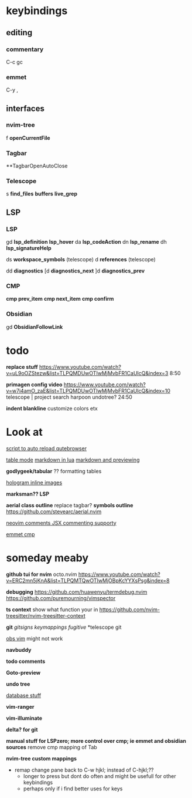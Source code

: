 
# keybindings

## editing

### commentary
C-c
gc <vim motion>

### emmet
C-y ,



## interfaces

### nvim-tree
<leader> f      **openCurrentFile**

### Tagbar
<leader><S-f>   **TagbarOpenAutoClose

### Telescope
<leader>s       **find_files**
<leader><S-w>   **buffers**
<leader><C-s>       **live_grep**



## LSP

### LSP
gd              **lsp_definition**
<S-k>           **lsp_hover**
<leader>da      **lsp_codeAction**
<leader>dn      **lsp_rename**
<leader>dh      **lsp_signatureHelp**

<leader>ds      **workspace_symbols** (telescope)
<leader>d<S-s>  **references** (telescope)

<leader>dd      **diagnostics**
<leader>[d      **diagnostics_next**
<leader>]d      **diagnostics_prev**


### CMP
<C-k>           **cmp prev_item**
<C-j>           **cmp next_item**
<C-l>           **cmp confirm**


### Obsidian
gd              **ObsidianFollowLink**






# todo

**replace stuff**
https://www.youtube.com/watch?v=uL9oOZStezw&list=TLPQMDUwOTIwMjMvbFR1CaUIcQ&index=3
8:50

**primagen config video**
https://www.youtube.com/watch?v=w7i4amO_zaE&list=TLPQMDUwOTIwMjMvbFR1CaUIcQ&index=10
telescope | project search
harpoon
undotree?
24:50


**indent blankline**
customize colors etx






# Look at

[script to auto reload qutebrowser](https://www.youtube.com/watch?v=ygGW-_spV2Y&list=TLPQMDUwNDIwMjNeF2iLUXkYGw&index=6)

[table mode](https://www.youtube.com/watch?v=XdDUGAePASA&list=TLPQMjUwNjIwMjNdZKBEujqT_Q&index=6)
[markdown in lua](https://www.youtube.com/watch?v=RZArcHFMUnY&list=TLPQMjUwNjIwMjNdZKBEujqT_Q&index=6)
[markdown and previewing](https://www.youtube.com/watch?v=22JAs0kNA9k&list=TLPQMjUwNjIwMjNdZKBEujqT_Q&index=6)

**godlygeek/tabular** ?? formatting tables

[hologram inline images](https://github.com/edluffy/hologram.nvim)

**marksman?? LSP**



**aerial class outline** replace tagbar?
**symbols outline**
https://github.com/stevearc/aerial.nvim



[neovim comments JSX commenting supporty](https://www.youtube.com/watch?v=aH50njzReXQ&list=TLPQMDcwOTIwMjMRC1o_HrUOHQ&index=11)

[emmet cmp](https://github.com/dcampos/cmp-emmet-vim)






# someday meaby

**github tui for nvim** octo.nvim
https://www.youtube.com/watch?v=ERC2mn5jKnA&list=TLPQMTQwOTIwMjOBpKcYYXsPsg&index=8

**debugging**
https://github.com/huawenyu/termdebug.nvim
https://github.com/puremourning/vimspector

**ts context** show what function your in
https://github.com/nvim-treesitter/nvim-treesitter-context

**git**
*gitsigns keymappings*
*fugitive*
*telescope git

[obs vim](https://github.com/IlyasYOY/obs.nvim)
might not work

**navbuddy**

**todo comments**

**Goto-preview**

**undo tree**

[database stuff](https://www.youtube.com/watch?v=NhTPVXP8n7w&list=TLPQMDkwOTIwMjO3QH47PPJTZA&index=4)

**vim-ranger**

**vim-illuminate**

**delta? for git**

**manual stuff for LSPzero; more control over cmp; ie emmet and obsidian sources**
remove cmp mapping of Tab

**nvim-tree custom mappings**

* remap change pane back to C-w hjkl; instead of C-hjkl;??
    * longer to press but dont do often and might be usefull for other keybindings
    * perhaps only if i find better uses for keys


